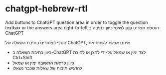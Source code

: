 # chatgpt-hebrew-rtl
Add buttons to ChatGPT question area in order to toggle the question textbox or the answers area right-to-left
הוספת תפריט קטן לשינוי כיוון כתיבה ב-ChatGPT

נוסיף כפתורים בתיבת השאלה של ChatGPT,
איתם אפשר לשנות את
* כיוון כתיבת השאלה ב-ChatGPT לצד ימין או שמאל על-ידי לחצן או לחיצת Ctrl+Shift
* כיוון קריאת התשובה ימין או שמאל
* להדגיש תיבות של שאלות שכבר נשאלו

